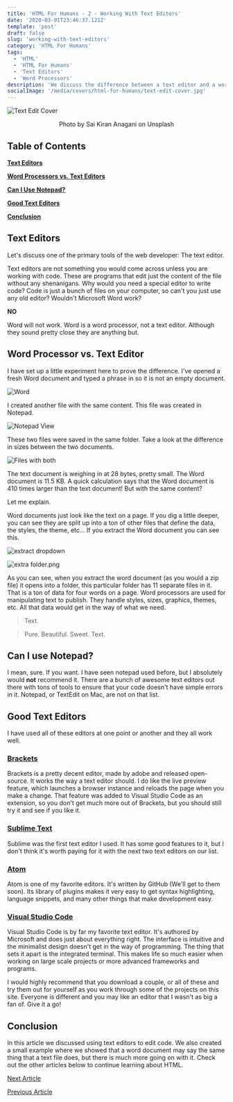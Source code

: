 ```yaml
---
title: 'HTML For Humans - 2 - Working With Text Editors'
date: '2020-03-01T23:46:37.121Z'
template: 'post'
draft: false
slug: 'working-with-text-editors'
category: 'HTML For Humans'
tags:
  - 'HTML'
  - 'HTML For Humans'
  - 'Text Editors'
  - 'Word Processors'
description: 'We discuss the difference between a text editor and a word processor.'
socialImage: '/media/covers/html-for-humans/text-edit-cover.jpg'
---
```


![Text Edit Cover](/media/covers/html-for-humans/text-edit-cover.jpg)

<center>Photo by Sai Kiran Anagani on Unsplash</center>

## Table of Contents

**[Text Editors](#text-editors)**

**[Word Processors vs. Text Editors](#word-processor-vs-text-editor)**

**[Can I Use Notepad?](#can-i-use-notepad)**

**[Good Text Editors](#good-text-editors)**

**[Conclusion](#conclusion)**

## Text Editors

Let's discuss one of the primary tools of the web developer: The text editor.

Text editors are not something you would come across unless you are working with code. These are programs that edit just the content of the file without any shenanigans. Why would you need a special editor to write code? Code is just a bunch of files on your computer, so can't you just use any old editor? Wouldn't Microsoft Word work?

**NO**

Word will not work. Word is a word processor, not a text editor. Although they sound pretty close they are anything but.

## Word Processor vs. Text Editor

I have set up a little experiment here to prove the difference. I've opened a fresh Word document and typed a phrase in so it is not an empty document.

![Word](/assets/word.png)

I created another file with the same content. This file was created in Notepad.

![Notepad View](/assets/text-edit-words.png)

These two files were saved in the same folder. Take a look at the difference in sizes between the two documents.

![Files with both](/assets/folder.png)

The text document is weighing in at 28 bytes, pretty small. The Word document is 11.5 KB. A quick calculation says that the Word document is 410 times larger than the text document! But with the same content?

Let me explain.

Word documents just look like the text on a page. If you dig a little deeper, you can see they are split up into a ton of other files that define the data, the styles, the theme, etc... If you extract the Word document you can see this.

![extract dropdown](/assets/extract.png)

![extra folder.png](/assets/unzipped-word.png)

As you can see, when you extract the word document (as you would a zip file) it opens into a folder, this particular folder has 11 separate files in it. That is a ton of data for four words on a page. Word processors are used for manipulating text to publish. They handle styles, sizes, graphics, themes, etc. All that data would get in the way of what we need.

> Text.

> Pure. Beautiful. Sweet. Text.

## Can I use Notepad?

I mean, sure. If you want. I have seen notepad used before, but I absolutely would **not** recommend it. There are a bunch of awesome text editors out there with tons of tools to ensure that your code doesn't have simple errors in it. Notepad, or TextEdit on Mac, are not on that list.

## Good Text Editors

I have used all of these editors at one point or another and they all work well.

### [Brackets](http://brackets.io/)

Brackets is a pretty decent editor, made by adobe and released open-source. It works the way a text editor should. I do like the live preview feature, which launches a browser instance and reloads the page when you make a change. That feature was added to Visual Studio Code as an extension, so you don't get much more out of Brackets, but you should still try it and see if you like it.

### [Sublime Text](https://www.sublimetext.com/)

Sublime was the first text editor I used. It has some good features to it, but I don't think it's worth paying for it with the next two text editors on our list.

### [Atom](https://atom.io/)

Atom is one of my favorite editors. It's written by GitHub (We'll get to them soon). Its library of plugins makes it very easy to get syntax highlighting, language snippets, and many other things that make development easy.

### [Visual Studio Code](https://code.visualstudio.com/)

Visual Studio Code is by far my favorite text editor. It's authored by Microsoft and does just about everything right. The interface is intuitive and the minimalist design doesn't get in the way of programming. The thing that sets it apart is the integrated terminal. This makes life so much easier when working on large scale projects or more advanced frameworks and programs.

I would highly recommend that you download a couple, or all of these and try them out for yourself as you work through some of the projects on this site. Everyone is different and you may like an editor that I wasn't as big a fan of. Give it a go!

## Conclusion

In this article we discussed using text editors to edit code. We also created a small example where we showed that a word document may say the same thing that a text file does, but there is much more going on with it. Check out the other articles below to continue learning about HTML.

[Next Article](/posts/html-for-humans/our-first-html-file)

[Previous Article](/posts/html-for-humans/intro-to-html)
